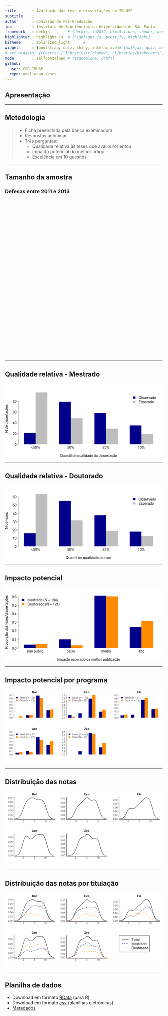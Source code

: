 ```yaml
---
title       : Avaliação das tese e dissertações do IB-USP
subtitle    : 
author      : Comissão de Pós-Graduação
job         : Instituto de Biociências da Universidade de São Paulo
framework   : deckjs        # {deckjs, io2012, html5slides, shower, dzslides, ...}
highlighter : highlight.js  # {highlight.js, prettify, highlight}
hitheme     : solarized_light      # 
widgets     : [bootstrap, quiz, shiny, interactive]# {mathjax, quiz, bootstrap}
# ext_widgets: {rCharts: ["libraries/rickshaw", "libraries/highcharts", "libraries/nvd3", "libraries/morris"]}
mode        : selfcontained # {standalone, draft}
github:
  user: CPG-IBUSP
  repo: avaliacao-teses
---
```


## Apresentação


---

## Metodologia
> - Ficha preenchida pela banca examinadora
> - Respostas anônimas
> - Três perguntas:
>   - Qualidade relativa às teses que avaliou/orientou
>   - Impacto potencial do melhor artigo
>   - Excelência em 10 quesitos

---

## Tamanho da amostra
### Defesas entre 2011 e 2013
<!-- Table generated in R 3.0.3 by googleVis 0.4.7 package -->
<!-- Wed Apr  9 01:46:27 2014 -->


<!-- jsHeader -->
<script type="text/javascript">
 
// jsData 
function gvisDataTableID7178427b1cbd () {
var data = new google.visualization.DataTable();
var datajson =
[
 [
 "Bot",
45,
18,
3,
66 
],
[
 "Eco",
44,
15,
2,
61 
],
[
 "Fis",
33,
18,
3,
54 
],
[
 "Gen",
36,
40,
11,
87 
],
[
 "Zoo",
54,
26,
1,
81 
],
[
 "Total",
212,
117,
20,
349 
] 
];
data.addColumn('string','Programa');
data.addColumn('number','Mestr');
data.addColumn('number','Dout');
data.addColumn('number','D.Dir');
data.addColumn('number','Total');
data.addRows(datajson);
return(data);
}
 
// jsDrawChart
function drawChartTableID7178427b1cbd() {
var data = gvisDataTableID7178427b1cbd();
var options = {};
options["allowHtml"] = true;
options["width"] = "60%";
options["sort"] = "disable";

    var chart = new google.visualization.Table(
    document.getElementById('TableID7178427b1cbd')
    );
    chart.draw(data,options);
    

}
  
 
// jsDisplayChart
(function() {
var pkgs = window.__gvisPackages = window.__gvisPackages || [];
var callbacks = window.__gvisCallbacks = window.__gvisCallbacks || [];
var chartid = "table";
  
// Manually see if chartid is in pkgs (not all browsers support Array.indexOf)
var i, newPackage = true;
for (i = 0; newPackage && i < pkgs.length; i++) {
if (pkgs[i] === chartid)
newPackage = false;
}
if (newPackage)
  pkgs.push(chartid);
  
// Add the drawChart function to the global list of callbacks
callbacks.push(drawChartTableID7178427b1cbd);
})();
function displayChartTableID7178427b1cbd() {
  var pkgs = window.__gvisPackages = window.__gvisPackages || [];
  var callbacks = window.__gvisCallbacks = window.__gvisCallbacks || [];
  window.clearTimeout(window.__gvisLoad);
  // The timeout is set to 100 because otherwise the container div we are
  // targeting might not be part of the document yet
  window.__gvisLoad = setTimeout(function() {
  var pkgCount = pkgs.length;
  google.load("visualization", "1", { packages:pkgs, callback: function() {
  if (pkgCount != pkgs.length) {
  // Race condition where another setTimeout call snuck in after us; if
  // that call added a package, we must not shift its callback
  return;
}
while (callbacks.length > 0)
callbacks.shift()();
} });
}, 100);
}
 
// jsFooter
</script>
 
<!-- jsChart -->  
<script type="text/javascript" src="https://www.google.com/jsapi?callback=displayChartTableID7178427b1cbd"></script>
 
<!-- divChart -->
  
<div id="TableID7178427b1cbd"
  style="width: 60%px; height: 500px;">
</div>

---
## Qualidade relativa - Mestrado
![plot of chunk QRM](assets/fig/QRM.png) 

---

## Qualidade relativa - Doutorado
![plot of chunk QRD](assets/fig/QRD.png) 

---
## Impacto potencial
![plot of chunk IMP](assets/fig/IMP.png) 


---
## Impacto potencial por programa
![plot of chunk IMPP](assets/fig/IMPP.png) 


---
## Distribuição das notas
![plot of chunk DNOTAS](assets/fig/DNOTAS.png) 

---
## Distribuição das notas por titulação
![plot of chunk DNOTASP](assets/fig/DNOTASP.png) 


---
## Planilha de dados

- Download em formato [RData](./files/ficha.RData) (para R)
- Download em formato [csv](./files/ficha_avaliacao_CPG_IB.csv) (planilhas eletrônicas)
- [Metadados](./files/metadata.html)
